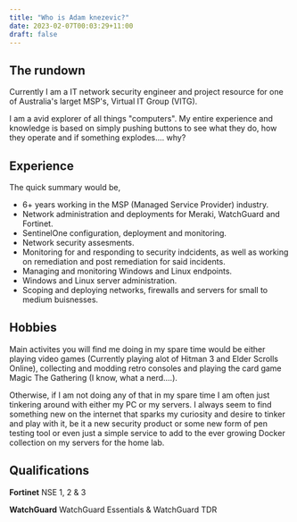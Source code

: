 ```yaml
---
title: "Who is Adam knezevic?"
date: 2023-02-07T00:03:29+11:00
draft: false
---
```


## The rundown

Currently I am a IT network security engineer and project resource for one of Australia's larget MSP's, Virtual IT Group (VITG).

I am a avid explorer of all things "computers". My entire experience and knowledge is based on simply pushing buttons to see what they do, how they operate and if something explodes.... why?

## Experience

The quick summary would be,

- 6+ years working in the MSP (Managed Service Provider) industry.
- Network administration and deployments for Meraki, WatchGuard and Fortinet.
- SentinelOne configuration, deployment and monitoring.
- Network security assesments.
- Monitoring for and responding to security indcidents, as well as working on remediation and post remediation for said incidents.
- Managing and monitoring Windows and Linux endpoints.
- Windows and Linux server administration.
- Scoping and deploying networks, firewalls and servers for small to medium buisnesses.

## Hobbies

Main activites you will find me doing in my spare time would be either playing video games (Currently playing alot of Hitman 3 and Elder Scrolls Online), collecting and modding retro consoles and playing the card game Magic The Gathering (I know, what a nerd....).

Otherwise, if I am not doing any of that in my spare time I am often just tinkering around with either my PC or my servers. I always seem to find something new on the internet that sparks my curiosity and desire to tinker and play with it, be it a new security product or some new form of pen testing tool or even just a simple service to add to the ever growing Docker collection on my servers for the home lab.

## Qualifications

**Fortinet**
NSE 1, 2 & 3

**WatchGuard**
WatchGuard Essentials & WatchGuard TDR